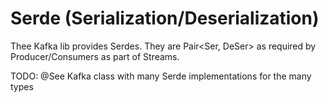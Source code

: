 # Serde (Serialization/Deserialization)
Thee Kafka lib provides Serdes. They are Pair<Ser, DeSer> as required by Producer/Consumers as part of Streams.

TODO: @See Kafka class with many Serde implementations for the many types

```java

```
